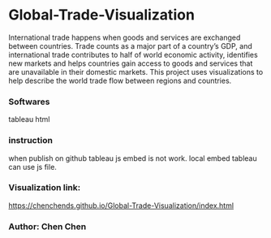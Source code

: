 # Global-Trade-Visualization
International trade happens when goods and services are exchanged between countries. Trade counts as a major part of a country’s GDP, and international trade contributes to half of world economic activity, identifies new markets and helps countries gain access to goods and services that are unavailable in their domestic markets. This project uses visualizations to help describe the world trade flow between regions and countries. 

### Softwares
tableau
html

### instruction
when publish on github tableau js embed is not work. 
local embed tableau can use js file.

### Visualization link: 
https://chenchends.github.io/Global-Trade-Visualization/index.html


### Author: Chen Chen
